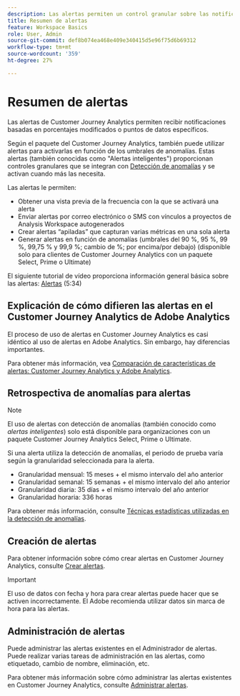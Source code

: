 ```yaml
---
description: Las alertas permiten un control granular sobre las notificaciones y la integración con la detección de anomalías.
title: Resumen de alertas
feature: Workspace Basics
role: User, Admin
source-git-commit: def8b074ea468e409e340415d5e96f75d6b69312
workflow-type: tm+mt
source-wordcount: '359'
ht-degree: 27%

---
```


# Resumen de alertas

Las alertas de Customer Journey Analytics permiten recibir notificaciones basadas en porcentajes modificados o puntos de datos específicos.

Según el paquete del Customer Journey Analytics, también puede utilizar alertas para activarlas en función de los umbrales de anomalías. Estas alertas (también conocidas como &quot;Alertas inteligentes&quot;) proporcionan controles granulares que se integran con [Detección de anomalías](/help/analysis-workspace/c-anomaly-detection/anomaly-detection.md) y se activan cuando más las necesita.

Las alertas le permiten:

* Obtener una vista previa de la frecuencia con la que se activará una alerta
* Enviar alertas por correo electrónico o SMS con vínculos a proyectos de Analysis Workspace autogenerados
* Crear alertas “apiladas” que capturan varias métricas en una sola alerta
* Generar alertas en función de anomalías (umbrales del 90 %, 95 %, 99 %, 99,75 % y 99,9 %; cambio de %; por encima/por debajo) (disponible solo para clientes de Customer Journey Analytics con un paquete Select, Prime o Ultimate)

El siguiente tutorial de vídeo proporciona información general básica sobre las alertas: [Alertas](https://experienceleague.adobe.com/docs/analytics-learn/tutorials/data-science/intelligent-alerts.html?lang=es) (5:34)

## Explicación de cómo difieren las alertas en el Customer Journey Analytics de Adobe Analytics

El proceso de uso de alertas en Customer Journey Analytics es casi idéntico al uso de alertas en Adobe Analytics. Sin embargo, hay diferencias importantes.

Para obtener más información, vea [Comparación de características de alertas: Customer Journey Analytics y Adobe Analytics](/help/components/c-intelligent-alerts/alerts-feature-comparison.md).

## Retrospectiva de anomalías para alertas

>[!NOTE]
>
>El uso de alertas con detección de anomalías (también conocido como _alertas inteligentes_) solo está disponible para organizaciones con un paquete Customer Journey Analytics Select, Prime o Ultimate.

Si una alerta utiliza la detección de anomalías, el periodo de prueba varía según la granularidad seleccionada para la alerta.

* Granularidad mensual: 15 meses + el mismo intervalo del año anterior
* Granularidad semanal: 15 semanas + el mismo intervalo del año anterior
* Granularidad diaria: 35 días + el mismo intervalo del año anterior
* Granularidad horaria: 336 horas

Para obtener más información, consulte [Técnicas estadísticas utilizadas en la detección de anomalías](/help/analysis-workspace/c-anomaly-detection/statistics-anomaly-detection.md).

## Creación de alertas

Para obtener información sobre cómo crear alertas en Customer Journey Analytics, consulte [Crear alertas](/help/components/c-intelligent-alerts/alert-builder.md).

>[!IMPORTANT]
>
>El uso de datos con fecha y hora para crear alertas puede hacer que se activen incorrectamente. El Adobe recomienda utilizar datos sin marca de hora para las alertas.

## Administración de alertas

Puede administrar las alertas existentes en el Administrador de alertas. Puede realizar varias tareas de administración en las alertas, como etiquetado, cambio de nombre, eliminación, etc.

Para obtener más información sobre cómo administrar las alertas existentes en Customer Journey Analytics, consulte [Administrar alertas](/help/components/c-intelligent-alerts/alert-manager.md).


